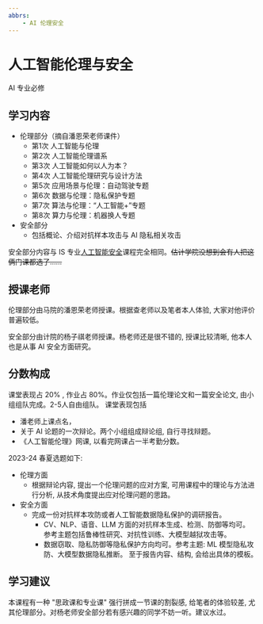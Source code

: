 ```yaml
---
abbrs:
    - AI 伦理安全
---
```

# 人工智能伦理与安全
<div class="badges">
<span class="badge is-badge">AI 专业必修</span>
</div>



## 学习内容

+ 伦理部分（摘自潘恩荣老师课件）
    + 第1次 人工智能与伦理
    + 第2次 人工智能伦理谱系
    + 第3次 人工智能如何以人为本？
    + 第4次 人工智能伦理研究与设计方法
    + 第5次 应用场景与伦理：自动驾驶专题
    + 第6次 数据与伦理：隐私保护专题
    + 第7次 算法与伦理：“人工智能+”专题
    + 第8次 算力与伦理：机器换人专题
+ 安全部分
    + 包括概论、介绍对抗样本攻击与 AI 隐私相关攻击

安全部分内容与 IS 专业[人工智能安全](https://zju-turing.github.io/TuringCourses/major_mandatory/ai_security/)课程完全相同。<del>估计学院没想到会有人把这俩门课都选了……</del>

## 授课老师 

伦理部分由马院的潘恩荣老师授课。根据查老师以及笔者本人体验, 大家对他评价普遍较低。
<!-- 别听 -->

安全部分由计院的杨子祺老师授课。杨老师还是很不错的, 授课比较清晰, 他本人也是从事 AI 安全方面研究。

## 分数构成
课堂表现占 20\% , 作业占 80\%。作业仅包括一篇伦理论文和一篇安全论文, 由小组组队完成。2-5人自由组队。
课堂表现包括
+ 潘老师上课点名，
+ 关于 AI 论题的一次辩论。两个小组组成辩论组, 自行寻找辩题。
+ 《人工智能伦理》网课, 以看完网课占一半考勤分数。

2023-24 春夏选题如下:
+ 伦理方面
    + 根据辩论内容, 提出一个伦理问题的应对方案, 可用课程中的理论与方法进行分析, 从技术角度提出应对伦理问题的思路。
+ 安全方面
    + 完成一份对抗样本攻防或者人工智能数据隐私保护的调研报告。
        + CV、NLP、语音、LLM 方面的对抗样本生成、检测、防御等均可。 参考主题包括鲁棒性研究、对抗性训练、大模型越狱攻击等。
        + 数据窃取、隐私防御等隐私保护方向均可。参考主题: ML 模型隐私攻防、大模型数据隐私推断。
至于报告内容、结构, 会给出具体的模板。

## 学习建议
本课程有一种 "思政课和专业课" 强行拼成一节课的割裂感, 给笔者的体验较差, 尤其伦理部分。对杨老师安全部分若有感兴趣的同学不妨一听。建议水过。
